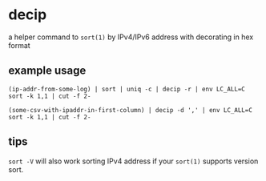 # decip

a helper command to `sort(1)` by IPv4/IPv6 address with decorating in hex format

## example usage

```
(ip-addr-from-some-log) | sort | uniq -c | decip -r | env LC_ALL=C sort -k 1,1 | cut -f 2-
```

```
(some-csv-with-ipaddr-in-first-column) | decip -d ',' | env LC_ALL=C sort -k 1,1 | cut -f 2-
```

## tips

`sort -V` will also work sorting IPv4 address if your `sort(1)` supports version sort.
